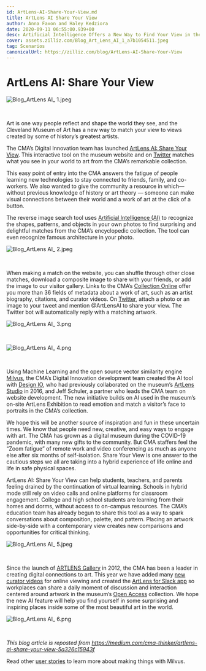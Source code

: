 ```yaml
---
id: ArtLens-AI-Share-Your-View.md
title: ArtLens AI Share Your View
author: Anna Faxon and Haley Kedziora
date: 2020-09-11 06:55:00.939+00
desc: Artificial Intelligence Offers a New Way to Find Your View in the CMA Collection
cover: assets.zilliz.com/Blog_Art_Lens_AI_1_a7b1054511.jpeg 
tag: Scenarios
canonicalUrl: https://zilliz.com/blog/ArtLens-AI-Share-Your-View
---
```

  
# ArtLens AI: Share Your View
![Blog_ArtLens AI_ 1.jpeg](https://assets.zilliz.com/Blog_Art_Lens_AI_1_a7b1054511.jpeg "Cover image.")

<br/>

Art is one way people reflect and shape the world they see, and the Cleveland Museum of Art has a new way to match your view to views created by some of history’s greatest artists.

The CMA’s Digital Innovation team has launched [ArtLens AI: Share Your View](https://www.clevelandart.org/art/collection/share-your-view). This interactive tool on the museum website and on [Twitter](https://twitter.com/ArtlensAI) matches what you see in your world to art from the CMA’s remarkable collection.

This easy point of entry into the CMA answers the fatigue of people learning new technologies to stay connected to friends, family, and co-workers. We also wanted to give the community a resource in which— without previous knowledge of history or art theory — someone can make visual connections between their world and a work of art at the click of a button.

The reverse image search tool uses [Artificial Intelligence (AI)](https://en.wikipedia.org/wiki/Artificial_intelligence) to recognize the shapes, patterns, and objects in your own photos to find surprising and delightful matches from the CMA’s encyclopedic collection. The tool can even recognize famous architecture in your photo.

![Blog_ArtLens AI_ 2.jpeg](https://assets.zilliz.com/Blog_Art_Lens_AI_2_66517b5302.jpeg "ArtLens AI matches your photo with artworks from the 30,000 in the CMA’s Open Access collection. Right: [Santa Maria Della Salute #1](https://www.clevelandart.org/art/1996.221), 1910. Mortimer Menpes (British, 1860–1938). Etching; sheet: 44.7 x 28 cm. The Cleveland Museum of Art, Gift of Carole W. and Charles B. Rosenblatt, 1996.221. Image courtesy of the Cleveland Museum of Art.")


<br/>

When making a match on the website, you can shuffle through other close matches, download a composite image to share with your friends, or add the image to our visitor gallery. Links to the CMA’s [Collection Online](https://www.clevelandart.org/art/collection/search) offer you more than 36 fields of metadata about a work of art, such as an artist biography, citations, and curator videos. On [Twitter](https://twitter.com/ArtlensAI), attach a photo or an image to your tweet and mention @ArtLensAI to share your view. The Twitter bot will automatically reply with a matching artwork.

![Blog_ArtLens AI_ 3.png](https://assets.zilliz.com/Blog_Art_Lens_AI_3_b77e68aef9.png "The interface on the CMA website looks like this. Upload an image to the left box, then watch ArtLens AI find the closest match in the right box. You can shuffle through many matches. Image courtesy of the Cleveland Museum of Art.")

<br/>

![Blog_ArtLens AI_ 4.png](https://assets.zilliz.com/Blog_Art_Lens_AI_4_f5cfe6af29.png "On Twitter, attach a photo or image to your tweet and mention @ArtLensAI to share your view. The Twitter bot will automatically reply with a matching artwork from the CMA’s collection. [Egham Lock](https://www.clevelandart.org/art/1961.300). Francis Seymour Haden (British, 1818–1910). Etching; The Cleveland Museum of Art, Gift of Mrs. T. Wingate Todd from the Collection of Dr. T. Wingate Todd, 1961.300. Image courtesy of the Cleveland Museum of Art.")


<br/>

Using Machine Learning and the open source vector similarity engine [Milvus](https://milvus.io/), the CMA’s Digital Innovation development team created the AI tool with [Design IO](https://www.design-io.com/), who had previously collaborated on the museum’s [ArtLens Studio](https://www.clevelandart.org/artlens-gallery/artlens-studio) in 2016, and Jeff Schuler, a partner who leads the CMA team on website development. The new initiative builds on AI used in the museum’s on-site ArtLens Exhibition to read emotion and match a visitor’s face to portraits in the CMA’s collection.

We hope this will be another source of inspiration and fun in these uncertain times. We know that people need new, creative, and easy ways to engage with art. The CMA has grown as a digital museum during the COVID-19 pandemic, with many new gifts to the community. But CMA staffers feel the “Zoom fatigue” of remote work and video conferencing as much as anyone else after six months of self-isolation. Share Your View is one answer to the cautious steps we all are taking into a hybrid experience of life online and life in safe physical spaces.

ArtLens AI: Share Your View can help students, teachers, and parents feeling drained by the continuation of virtual learning. Schools in hybrid mode still rely on video calls and online platforms for classroom engagement. College and high school students are learning from their homes and dorms, without access to on-campus resources. The CMA’s education team has already begun to share this tool as a way to spark conversations about composition, palette, and pattern. Placing an artwork side-by-side with a contemporary view creates new comparisons and opportunities for critical thinking.

![Blog_ArtLens AI_ 5.jpeg](https://assets.zilliz.com/Blog_Art_Lens_AI_5_6fc48ea113.jpeg "Right: Homage to Goya: [In My Dream I Saw in the Sky a Face of Mystery](https://www.clevelandart.org/art/1927.344.1), 1885. Odilon Redon (French, 1840–1916), printed by Lemercier & Cie.. Lithograph on China paper laid on wove paper; image: 29.1 x 23.9 cm. The Cleveland Museum of Art, Gift of The Print Club of Cleveland, 1927.344.1. Image courtesy of the Cleveland Museum of Art.")

<br/>

Since the launch of [ARTLENS Gallery](https://www.clevelandart.org/artlens-gallery/about) in 2012, the CMA has been a leader in creating digital connections to art. This year we have added many [new curator videos](https://www.clevelandart.org/home-where-art-video-series) for online viewing and created the [ArtLens for Slack app](https://www.clevelandart.org/artlens-for-slack) so workplaces can share a daily moment of discussion and interaction centered around artwork in the museum’s [Open Access](https://www.clevelandart.org/open-access) collection. We hope the new AI feature will help you find yourself in some surprising and inspiring places inside some of the most beautiful art in the world.

![Blog_ArtLens AI_ 6.png](https://assets.zilliz.com/Blog_Art_Lens_AI_6_36d8922e8c.png "Right: [The Acropolis of Athens: Western Portico of the Parthenon](https://www.clevelandart.org/art/1993.34), 1882. William James Stillman (American, 1828–1901). Albumen print from gelatin dry plate negative; image: 38.2 x 36.7 cm. The Cleveland Museum of Art, John L. Severance Fund, 1993.34. Image courtesy of the Cleveland Museum of Art.")

<br/>

*This blog article is reposted from https://medium.com/cma-thinker/artlens-ai-share-your-view-5a326c15943f*

Read other [user stories](https://zilliz.com/user-stories) to learn more about making things with Milvus.



  